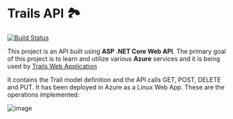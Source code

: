 # Trails API 🏞️
[![Build Status](https://dev.azure.com/cesypozo2/Hiking%20Trails/_apis/build/status%2Fcesar2.TrailsAPI?branchName=master)](https://dev.azure.com/cesypozo2/Hiking%20Trails/_build/latest?definitionId=16&branchName=master)

This project is an API built using **ASP .NET Core Web API**. The primary goal of this project is to learn and utilize various **Azure** services and it is being used by [Trails Web Application](https://github.com/cesar2/TrailsWebApplication "Trails ASP .NET MVC Web Application")

It contains the Trail model definition and the API calls GET, POST, DELETE and PUT. It has been deployed in Azure as a Linux Web App. These are the operations implemented:

![image](https://github.com/cesar2/TrailsAPI/assets/5868552/0423413c-ccb3-40a6-b474-bd52d87a6bc6)
